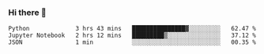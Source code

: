 ### Hi there 👋

<!--START_SECTION:waka-->
```text
Python             3 hrs 43 mins   ███████████████▓░░░░░░░░░   62.47 % 
Jupyter Notebook   2 hrs 12 mins   █████████▒░░░░░░░░░░░░░░░   37.12 % 
JSON               1 min           ░░░░░░░░░░░░░░░░░░░░░░░░░   00.35 % 
```
<!--END_SECTION:waka-->

<!--
**QuantumA/QuantumA** is a ✨ _special_ ✨ repository because its `README.md` (this file) appears on your GitHub profile.

Here are some ideas to get you started:

- 🔭 I’m currently working on ...
- 🌱 I’m currently learning ...
- 👯 I’m looking to collaborate on ...
- 🤔 I’m looking for help with ...
- 💬 Ask me about ...
- 📫 How to reach me: ...
- 😄 Pronouns: ...
- ⚡ Fun fact: ...
-->

